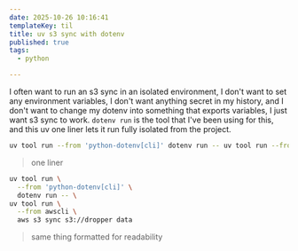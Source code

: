 ```yaml
---
date: 2025-10-26 10:16:41
templateKey: til
title: uv s3 sync with dotenv
published: true
tags:
  - python

---
```


I often want to run an s3 sync in an isolated environment, I don't want to set
any environment variables, I don't want anything secret in my history, and I
don't want to change my dotenv into something that exports variables, I just
want s3 sync to work.  `dotenv run` is the tool that I've been using for this,
and this uv one liner lets it run fully isolated from the project.



``` bash
uv tool run --from 'python-dotenv[cli]' dotenv run -- uv tool run --from awscli aws s3 sync s3://bucket data
```

> one liner

``` bash
uv tool run \
  --from 'python-dotenv[cli]' \
  dotenv run -- \
uv tool run \
  --from awscli \
  aws s3 sync s3://dropper data
```

> same thing formatted for readability
